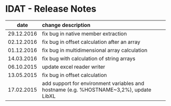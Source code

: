 # IDAT - Release Notes
|date      | change description |
|----------|:-------------|
|29.12.2016| fix bug in native member extraction |
|02.12.2016| fix bug in offset calculation after an array |
|01.12.2016| fix bug in multidimensional array calculation |
|14.03.2016| fix bug with calculation of string arrays|
|06.10.2015| update excel reader writer|
|13.05.2015| fix bug in offset calculation|
|17.02.2015| add support for environment variables and hostname (e.g. %HOSTNAME~3,2%), update LibXL|



